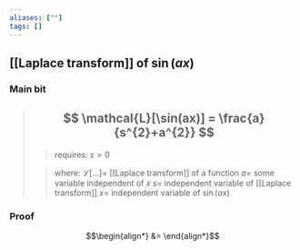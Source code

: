 ```yaml
---
aliases: [""]
tags: []
---
```


## [[Laplace transform]] of $\sin(ax)$

### Main bit

> ## $$ \mathcal{L}[\sin(ax)] = \frac{a}{s^{2}+a^{2}} $$ 
>> requires:
>> $s>0$
>
>> where:
>> $\mathcal{L}[...] =$ [[Laplace transform]] of a function
>> $a=$ some variable independent of $x$
>> $s=$ independent variable of [[Laplace transform]]
>> $x=$ independent variable of $\sin(ax)$

### Proof

$$\begin{align*}
 &= 
\end{align*}$$
